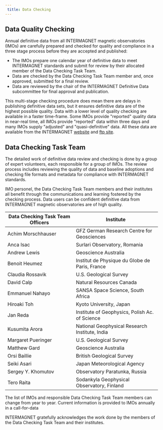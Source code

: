 ```yaml
---
 title: Data Checking
---
```


## Data Quality Checking

Annual definitive data from all INTERMAGNET magnetic observatories (IMOs) are carefully prepared and checked for quality and compliance in a three stage process before they are accepted and published:

- The IMOs prepare one calendar year of definitive data to meet INTERMAGNET standards and submit for review by their allocated member of the Data Checking Task Team.
- Data are checked by the Data Checking Task Team member and, once approved, submitted for a final review.
- Data are reviewed by the chair of the INTERMAGNET Definitive Data subcommittee for final approval and publication.

This multi-stage checking procedure does mean there are delays in publishing definitive data sets, but it ensures definitive data are of the highest possible quality.
Data with a lower level of quality checking are available in a faster time-frame. Some IMOs provide "reported"  quality data in near-real time, all IMOs provide "reported" data within three days and many IMOs supply "adjusted" and "quasi-definitive" data. All these data are available from the INTERMAGNET [website](https://www.intermagnet.org/data-donnee/download-eng.php) and [ftp site](ftp://ftp.seismo.nrcan.gc.ca/intermagnet/).

## Data Checking Task Team

The detailed work of definitive data review and checking is done by a group of expert volunteers, each responsible for a group of IMOs.
The review process includes reviewing the quality of data and baseline adoptions and checking file formats and metadata for compliance with INTERMAGNET standards.

IMO personel, the Data Checking Task Team members and their institutes all benefit through the communications and learning fostered by the checking process.
Data users can be confident definitive data from INTERMAGNET magnetic observatories are of high quality.

| Data Checking Task Team Officers | Institute                                      |
|----------------------------------|------------------------------------------------|
|Achim Morschhauser                |GFZ German Research Centre for Geosciences      |
|Anca Isac                         |Surlari Observatory, Romania                    |
|Andrew Lewis                      |Geoscience Australia                            |
|Benoit Heumez                     |Institut de Physique du Globe de Paris, France  |
|Claudia Rossavik                  |U.S. Geological Survey                          |
|David Calp                        |Natural Resources Canada                        |
|Emmanuel Nahayo                   |SANSA Space Science, South Africa               |
|Hiroaki Toh                       |Kyoto University, Japan                         |
|Jan Reda                          |Institute of Geophysics, Polish Ac. of Science  |
|Kusumita Arora                    |National Geophysical Research Institute, India  |
|Margaret Pueringer                |U.S. Geological Survey                          |
|Matthew Gard                      |Geoscience Australia                            |
|Orsi Baillie                      |British Geological Survey                       |
|Seiki Asari                       |Japan Meteorological Agency                     |
|Sergey Y. Khomutov                |Observatory Paratunka, Russia                   |
|Tero Raita                        |Sodankyla Geophysical Observatory, Finland      |

The list of IMOs and responsible Data Checking Task Team members can change from year to year. Current information is provided to IMOs annually in  a call-for-data 

INTERMAGNET gratefully acknowledges the work done by the members of the Data Checking Task Team and their institutes.
